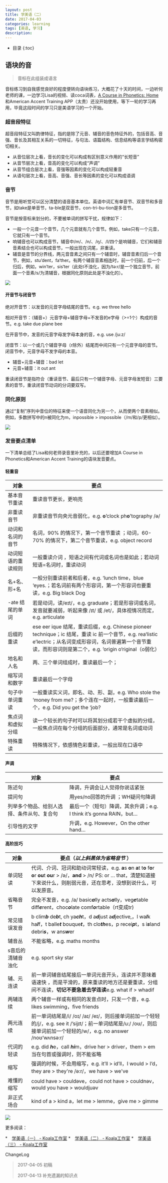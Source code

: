 ```yaml
---
layout: post
title: 学美语（二）
date: 2017-04-03
categories: learning
tags: [英语, 学习]
description: 
---
```


* 目录
{:toc}

## 语块的音

> 音标在此组装成语言

音标练习到自我感觉良好的程度便转向语块练习，大概花了十天的时间，一边听何老师的课，一边学习Lisa的视频、读coca词表，[A Course in Phonetics: Home](https://corpus.linguistics.berkeley.edu/acip/)和American Accent Training APP（太贵）还没开始使用，等下一轮的学习再用，毕竟这段时间的学习只是美语学习的一个开始。

### 超音段特征

超音段特征又叫韵律特征，指的是除了元音、辅音的音色特征外的，包括音高、音强、音长及其相互关系的一切特征，与句法、语篇结构、信息结构等语言学结构密切相关。

* 从音位层次上看，音长的变化可以构成有区别意义作用的“长短音”
* 从音节层次上看，音高的变化可以构成“声调”
* 从音节组合层次上看，音强等因素的变化可以构成轻重音
* 从语句层次上看，音高、音强、音长等因素的变化可以构成语调

### 音节

音节是用听觉可以区分清楚的语音基本单位。英语中词汇有单音节、双音节和多音节，如take是单音节，ta-ble是双音节，con-tri-bu-tion是多音节。

音节是按音标来划分的，不要被单词的拼写干扰，规律如下：

* 一般一个元音一个音节，几个元音就有几个音节。例如，take只有一个元音，它就只有一个音节。
* 响辅音也可以构成音节，辅音中/m/、/n/、/ŋ/、/l/四个是响辅音，它们和辅音音素结合也可以构成音节，一般出现在词尾，非重读。
* 辅音是音节的分界线，两元音音素之间只有一个辅音时，辅音音素归后一个音节，例如，stu’dent，fa‘ther。有两个辅音音素相连时，前一个归前，后一个归后，例如，win’ter，sis‘ter（此处t不浊化，因为/tə:r/是一个独立音节，前面一个音素/s/为清辅音，根据同化原则此处是不浊化的）。

![](http://oohkn7mnd.bkt.clouddn.com/WEBRESOURCE466444dd47f0e43908c89c52bad7fc8b.jpg)

#### 开音节与闭音节

绝对开音节：以发音的元音字母结尾的音节。e.g. we three hello

相对开音节：（辅音+）元音字母+辅音字母+不发音的e字母（>=1个）构成的音节。e.g. take due plane bee 

在开音节中，发音的元音字母发字母本身的音，e.g. use /ju:z/

闭音节：以一个或几个辅音字母（r除外）结尾而中间只有一个元音字母的音节。闭音节中，元音字母不发字母的本音。

* 辅音+元音+辅音：bad let
* 元音+辅音：it out ant

重读闭音节是指符合（重读音节、最后只有一个辅音字母、元音字母发短音）三要素的音节，重读闭音节动词的分词要双写。

### 同化原则

通过“复制”序列中音位的特征来使一个语音同化为另一个，从而使两个音素相似。例如，多数拼写中的n被同化为m，inpossible > impossible（/m/和/p/更相似）。

![](http://www.omniglot.com/images/writing/ipa_cons.gif)

### 发音要点清单

一下清单总结了Lisa和何老师录音里补充的，以后还要增加A Course in Phonetics和American Accent Training的语块发音要点。

####  轻重音

| 对象         | 要点                                       |
| ---------- | ---------------------------------------- |
| 基本音节重读     | 重读音节更长，更响亮                               |
| 非重读音节      | 非重读音节向央元音弱化，e.g. **o**’clock ph**o**’tography /ə/ |
| 动词和名词的音节   | 名词，90% 的情况下，第一个音节重读 ；动词，60-70% 的情况下，第二个音节重读，e.g. object record |
| 动词短语的重读规则  | 一般重读介词 ，短语之间有代词或名词也是如此；若动词短语=名词时，重读动词    |
| 名+名、形+名    | 一般分别重读前者和后者，e.g. ‘lunch time，blue ‘eyes.；若名词前有两个形容词，第一个形容词也要重读，e.g. Big black Dog |
| -ate 结尾的单词 | 若是动词，读/eɪt/，e.g. graduate；若是形容词或名词，发音就要减弱，听起来像 /ɪt/ 或 /et/，具体视情况而定，e.g. articulate |
| 后缀的重读      | ese eer ique 结尾，重读后缀，e.g. Chinese pioneer technique；ic 结尾，重读 ic 前一个音节，e.g. rea‘listic e’lectric；从名词变成形容词，名词普遍第一个音节重读，而形容词则是第二个，e.g. ’origin o‘riginal（o弱化） |
| 地名和人名      | 两、三个单词组成时，重读最后一个；                        |
| 缩写词和数字     | 重读最后一个字母                                 |
| 句子中单词重读    | 一般重读实义词，即名、动、形、副，e.g. Who stole the ‘money from me?；多个连在一起时，一般重读最后一个，e.g.    Did you get the ‘job? |
| 焦点词和虚拟分组   | 读一个较长的句子时可以将其划分成若干个虚拟的分组，一般焦点词在每个分组的后面部分，通常是名词或动词 |
| 特殊重读       | 特殊情况下，依感情色彩重读，一般出现在口语中                   |

#### 声调

| 对象                    | 要点                                       |
| --------------------- | ---------------------------------------- |
| 陈述句                   | 降调，升调会让人觉得你说话紧张                          |
| 提问句                   | 用yes/no回答的升调 ；WH疑问句降调                    |
| 列举多个物品、给别人选择、条件从句、复合句 | 最后一个（短句）降调，其余升调；e.g. I think it’s gonna RAIN，but… |
| 引导性的文字                | 升调，e.g. However，On the other hand…       |

#### 高阶技巧

| 对象        | 要点（***以上斜黑体为省略音节*** ）                    |
| --------- | ---------------------------------------- |
| 单词轻读      | 代词、介词、冠词和助动词常轻读，e.g. **a**s **o**n **a**t t**o** f**o**r **o**r **ou**t **ou**r > /ə/，**and** > /n/ PS:   or … that，清楚知道接下来说什么，则削弱元音，还在思考，没想到说什么，可以发原音。 |
| 省略音节      | 完全不发音，e.g.  /a/ basic***a***lly acts***a***lly，veg***e***table diff***e***rent，choc***o***late comf***o***rtable（rt变成tr) |
| 常见错误发音    | b clim***b*** de***b***t,  ch ya***ch***t，d a***d***just a***d***jective,，l  wa***l***k ha***l***f，t  balle***t*** bouque***t***，th clo***th***es，p recei***p***t，s  i***s***land debri***s***，w ans***w***er |
| 辅音丛       | 不能省略，e.g. maths months                   |
| s音后的清辅音浊化 | e.g. sport sky star                      |
| 辅、元连读     | 前一单词辅音结尾接后一单词元音开头，连读并不意味着语速快 ，而是平滑的，原来重读的地方还是要重读，分组间不连读，**切记不要急着去学连读**e.g. what if  > whadif |
| 两辅连续      | 两个辅音一样或有相同的发音点时，只发一个音，e.g. likes swimming，five friends |
| 两元连续      | 前一单词结尾是/i/ /oɪ/ /aɪ/ /eɪ/，则后接单词前加一个轻轻的/j/，e.g. see it /’sijɪt/；前一单词结尾是/u:/ /oʊ/，则后接单词前加一个轻轻的/w/，e.g. no answer /noʊ‘wʌnsə:r/ |
| 代词的轻读     | e.g. did ***h***e，call ***hi***m，drive her > driver，them > em 当在句首或强调时，则不能省略 |
| 缩写        | 强调的时候，不会用缩写，e.g.  it’ll > id’ll，I would > I’d，they are > they're /ə:r/，we have > we've |
| 难懂的缩写     | could have > couldəve，could not have > couldnəv，would you have > wouldjuəv |
| 非正式场合     | kind of a > kind a，let me > lemme，give me  > gimme |

![](https://d2lm6fxwu08ot6.cloudfront.net/img-thumbs/960w/7SPJ3192Y2.jpg)

更多阅读：

*　[学美语（一） - Koala工作室](https://matrixxt.com/blog/2017/04/03/learning-American-english-1/)
*　[学美语（二） - Koala工作室](https://matrixxt.com/blog/2017/04/03/learning-American-english-２/)
*　[学美语（三） - Koala工作室](https://matrixxt.com/blog/2017/04/03/learning-American-english-３/)

ChangeLog

> 2017-04-05 初稿
>
> 2017-04-13 补充遗漏的知识点